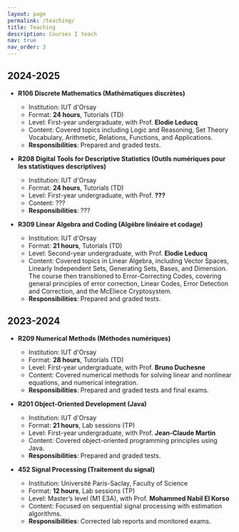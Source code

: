 ```yaml
---
layout: page
permalink: /teaching/
title: Teaching
description: Courses I teach
nav: true
nav_order: 3
---
```

## 2024-2025

+ **R106 Discrete Mathematics (Mathématiques discrètes)**
    + Institution: IUT d'Orsay
    + Format: **24 hours**, Tutorials (TD)
    + Level: First-year undergraduate, with Prof. **Elodie Leducq**
    + Content: Covered topics including Logic and Reasoning, Set Theory Vocabulary, Arithmetic, Relations, Functions, and Applications.  
    + **Responsibilities**: Prepared and graded tests.
 
+ **R208 Digital Tools for Descriptive Statistics (Outils numériques pour les statistiques descriptives)**
    + Institution: IUT d'Orsay
    + Format: **24 hours**, Tutorials (TD)
    + Level: First-year undergraduate, with Prof. **???**
    + Content: ???
    + **Responsibilities**: ???
 
    
+ **R309 Linear Algebra and Coding (Algèbre linéaire et codage)**
    + Institution: IUT d'Orsay
    + Format: **21 hours**, Tutorials (TD)
    + Level: Second-year undergraduate, with Prof. **Elodie Leducq**
    + Content: Covered topics in Linear Algebra, including Vector Spaces, Linearly Independent Sets, Generating Sets, Bases, and Dimension. The course then transitioned to Error-Correcting Codes, covering general principles of error correction, Linear Codes, Error Detection and Correction, and the McEliece Cryptosystem.
    + **Responsibilities**: Prepared and graded tests.

## 2023-2024

+ **R209 Numerical Methods (Méthodes numériques)**
    + Institution: IUT d'Orsay
    + Format: **28 hours**, Tutorials (TD)
    + Level: First-year undergraduate, with Prof. **Bruno Duchesne**
    + Content: Covered numerical methods for solving linear and nonlinear equations, and numerical integration.
    + **Responsibilities**: Prepared and graded tests and final exams.

+ **R201 Object-Oriented Development (Java)**
    + Institution: IUT d'Orsay
    + Format: **21 hours**, Lab sessions (TP)
    + Level: First-year undergraduate, with Prof. **Jean-Claude Martin**
    + Content: Covered object-oriented programming principles using Java.
    + **Responsibilities**: Prepared and graded tests.

+ **452 Signal Processing (Traitement du signal)**
    + Institution: Université Paris-Saclay, Faculty of Science
    + Format: **12 hours**, Lab sessions  (TP)
    + Level:  Master’s level (M1 E3A), with Prof. **Mohammed Nabil El Korso**
    + Content: Focused on sequential signal processing with estimation algorithms.  
    + **Responsibilities**: Corrected lab reports and monitored exams.

